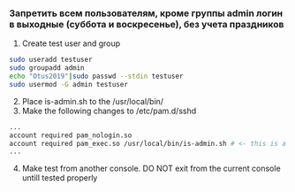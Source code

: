 ### Запретить всем пользователям, кроме группы admin логин в выходные (суббота и воскресенье), без учета праздников
1. Create test user and group
```bash
sudo useradd testuser
sudo groupadd admin
echo "Otus2019"|sudo passwd --stdin testuser
sudo usermod -G admin testuser
```
2. Place is-admin.sh  to the /usr/local/bin/
3. Make the following changes  to /etc/pam.d/sshd 
```bash
...
account required pam_nologin.so
account required pam_exec.so /usr/local/bin/is-admin.sh # <- this is a change
...
```
4. Make test from another console. DO NOT exit from the current console untill tested properly

